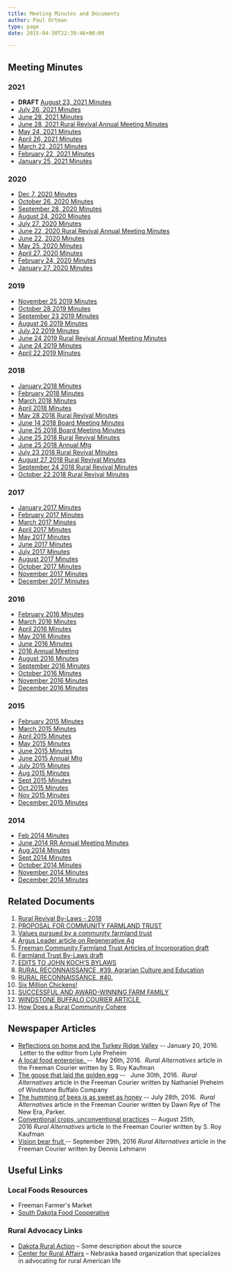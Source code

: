 ```yaml
---
title: Meeting Minutes and Documents
author: Paul Ortman
type: page
date: 2015-04-30T22:39:46+00:00

---
```

## Meeting Minutes

### 2021
* **DRAFT** [August 23, 2021 Minutes](/2021/august-23-2021-rural-revival-minutes.pdf)
* [July 26, 2021 Minutes](/2021/july-26-2021-rural-revival-minutes.pdf)
* [June 28, 2021 Minutes](/2021/june-28-2021-rural-revival-minutes.pdf)
* [June 28, 2021 Rural Revival Annual Meeting Minutes](/2021/june-28-2021-rural-revival-annual-meeting-minutes.pdf)
* [May 24, 2021 Minutes](/2021/may-24-2021-rural-revival-minutes.pdf)
* [April 26, 2021 Minutes](/2021/april-26-2021-rural-revival-minutes.pdf)
* [March 22, 2021 Minutes](/2021/march-22-2021-rural-revival-minutes.pdf)
* [February 22, 2021 Minutes](/2021/february-22-2021-rural-revival-minutes.pdf)
* [January 25, 2021 Minutes](/2021/january-25-2021-rural-revival-minutes.pdf)


### 2020

* [Dec 7, 2020 Minutes](/2020/december-7-2020-rural-revival-minutes.pdf)
* [October 26, 2020 Minutes](/2020/october-26-2020-rural-revival-minutes.pdf)
* [September 28, 2020 Minutes](/2020/september-28-2020-rural-revival-minutes.pdf)
* [August 24, 2020 Minutes](/2020/august-24-2020-rural-revival-minutes.pdf)
* [July 27, 2020 Minutes](/2020/july-27-2020-rural-revival-minutes.pdf)
* [June 22, 2020 Rural Revival Annual Meeting Minutes](/2020/june-22-2020-rural-revival-annual-meeting-minutes.pdf)
* [June 22, 2020 Minutes](/2020/june-22-2020-rural-revival-minutes.pdf)
* [May 25, 2020 Minutes](/2020/may-25-2020-rural-revival-minutes.pdf)
* [April 27, 2020 Minutes](/2020/april-27-2020-rural-revival-minutes.pdf)
* [February 24, 2020 Minutes](/2020/february-24-2020-rural-revival-minutes.pdf)
* [January 27, 2020 Minutes](/2020/january-27-2020-rural-revival-minutes.pdf)


### 2019
 
* [November 25 2019 Minutes](/2019/november-25-2019-rural-revival-minutes.pdf)
* [October 28 2019 Minutes](/2019/october-28-2019-rural-revival-minutes.pdf)
* [September 23 2019 Minutes](/2019/september-23-2019-rural-revival-minutes.pdf)
* [August 26 2019 Minutes](/2019/august-26-2019-rural-revival-minutes.pdf)
* [July 22 2019 Minutes](/2019/july-22-2019-rural-revival-minutes.pdf)
* [June 24 2019 Rural Revival Annual Meeting Minutes](/2019/june-24-2019-rural-revival-annual-meeting-minutes.pdf)
* [June 24 2019 Minutes](/2019/june-24-2019-rural-revival-minutes.pdf)
* [April 22 2019 Minutes](/2019/april-22-2019-rural-revival-minutes.pdf)


### 2018

* [January 2018 Minutes][8]
* [February 2018 Minutes][9]
* [March 2018 Minutes][10]
* [April 2018 Minutes][11]
* [May 28 2018 Rural Revival Minutes][12]
* [June 14 2018 Board Meeting Minutes][13]
* [June 25 2018 Board Meeting Minutes][14]
* [June 25 2018 Rural Revival Minutes][15]
* [June 25 2018 Annual Mtg][16]
* [July 23 2018 Rural Revival Minutes][17]
* [August 27 2018 Rural Revival Minutes][18]
* [September 24 2018 Rural Revival Minutes][19]
* [October 22 2018 Rural Revival Minutes][20]

### 2017

* [January 2017 Minutes](/2015/04/170102-Minutes.pdf)
* [February 2017 Minutes](/2017/07/170206-Minutes.pdf)
* [March 2017 Minutes](/2017/07/March-2017-Minutes.pdf)
* [April 2017 Minutes](/2017/07/April-2017-Minutes.pdf)
* [May 2017 Minutes][1]
* [June 2017 Minutes][2]
* [July 2017 Minutes][3]
* [August 2017 Minutes][4]
* [October 2017 Minutes][5]
* [November 2017 Minutes][6]
* [December 2017 Miniutes][7]

### 2016

* [February 2016 Minutes](/2015/04/160201-Minutes.pdf)
* [March 2016 Minutes](/2015/04/160307-Minutes.pdf)
* [April 2016 Minutes](/2015/04/160404-Minutes.pdf)
* [May 2016 Minutes](/2015/04/160502-Minutes.pdf)
* [June 2016 Minutes](/2015/04/160606-Minutes.pdf)
* [2016 Annual Meeting](/2015/04/160606-Annual-Mtg.pdf)
* [August 2016 Minutes](/2015/04/160801-Minutes.pdf)
* [September 2016 Minutes](/2015/04/160905-Minutes.pdf)
* [October 2016 Minutes](/2015/04/161003-Minutes.pdf)
* [November 2016 Minutes](/2015/04/161106-Minutes.pdf)
* [December 2016 Minutes](/2015/04/161205-Minutes.pdf)

### 2015

* [February 2015 Minutes](/2015/04/150202-Minutes.pdf)
* [March 2015 Minutes](/2015/04/150304-Minutes.pdf)
* [April 2015 Minutes](/2015/04/150406-Minutes.pdf)
* [May 2015 Minutes](/2015/04/150504-Minutes.pdf)
* [June 2015 Minutes](/2015/04/150602-Minutes.pdf)
* [June 2015 Annual Mtg](/2015/04/150602-Annual-Mtg.pdf)
* [July 2015 Minutes](/2015/04/150706-Minutes.pdf)
* [Aug 2015 Minutes](/2015/04/150803.pdf)
* [Sept 2015 Minutes](/2015/04/150907.pdf)
* [Oct 2015 Minutes](/2015/04/151005-Minutes.pdf)
* [Nov 2015 Minutes](/2015/04/151102-Minutes.pdf)
* [December 2015 Minutes](/2015/04/151207-Minutes.pdf)

### 2014

* [Feb 2014 Minutes](/2015/04/140203-RR-Meeting-Minutes.pdf)
* [June 2014 RR Annual Meeting Minutes](/2015/04/140602-RR-Annual-Meeting-Minutes1.pdf)
* [Aug 2014 Minutes](/2015/04/140804-Rural-Revival-Minutes.pdf)
* [Sept 2014 Minutes](/2015/04/140901-Minutes1.pdf)
* [October 2014 Minutes](/2015/04/141006-Minutes.pdf)
* [November 2014 Minutes](/2015/04/141103-Minutes.pdf)
* [December 2014 Minutes](/2015/04/141201-Minutes.pdf)

## Related Documents

1)  [Rural Revival By-Laws - 2018](/2018/06/rr-by-laws-june-2018.pdf)
1)  [PROPOSAL FOR COMMUNITY FARMLAND TRUST][21] 
1)  [Values pursued by a community farmland trust][22] 
1)  [Argus Leader article on Regenerative Ag][23]
1)  [Freeman Community Farmland Trust Articles of Incorporation draft][24] 
1)  [Farmland Trust By-Laws draft][25]
1)  [EDITS TO JOHN KOCH&#8217;S BYLAWS][26]
1)  [RURAL RECONNAISSANCE, #39. Agrarian Culture and Education][27]
1)  [RURAL RECONNAISSANCE, #40.][28] 
1)  [Six Million Chickens!][29]
1)  [SUCCESSFUL AND AWARD-WINNING FARM FAMILY][30]
1)  [WINDSTONE BUFFALO COURIER ARTICLE ][31]
1)  [How Does a Rural Community Cohere][32]

## Newspaper Articles

* [Reflections on home and the Turkey Ridge Valley](http://www.freemansd.com/opinion/article_4bf85b80-bf84-11e5-93a2-93b90d767e55.html) -- January 20, 2016.  Letter to the editor from Lyle Preheim
* [A local food enterprise. ](/2015/04/A-local-food-enterprise.pdf) --  May 26th, 2016.  <em>Rural Alternatives </em>article in the Freeman Courier written by S. Roy Kaufman
* [The goose that laid the golden egg](/2015/04/Goose-Golden-Egg.pdf) --   June 30th, 2016.  <em>Rural Alternatives </em>article in the Freeman Courier written by Nathaniel Preheim of Windstone Buffalo Company
* [The humming of bees is as sweet as honey](/2015/04/The-humming-of-bees-is-as-sweet-as-honey.pdf) -- July 28th, 2016.  <em>Rural Alternatives </em>article in the Freeman Courier written by Dawn Rye of The New Era, Parker.
* [Conventional crops, unconventional practices](/2015/04/Conventional-crops-unconventional-practices.pdf) -- August 25th, 2016 <em>Rural Alternatives </em>article in the Freeman Courier written by S. Roy Kaufman
* [Vision bear fruit ](/2015/04/Vison-Bears-Fruit.pdf) -- September 29th, 2016 <em>Rural Alternatives </em>article in the Freeman Courier written by Dennis Lehmann

## Useful Links

### Local Foods Resources

* Freeman Farmer's Market
* [South Dakota Food Cooperative][33]

### Rural Advocacy Links

* [Dakota Rural Action][34] &#8211; Some description about the source
* [Center for Rural Affairs][35] &#8211; Nebraska based organization that specializes in advocating for rural American life


 [1]: /2018/03/May-2017-Minutes.pdf
 [2]: /2018/03/June-2017-Minutes.pdf
 [3]: /2018/03/July-2017-Minutes.pdf
 [4]: /2018/03/August-2017-Minutes.pdf
 [5]: /2018/03/October-2017-Minutes.pdf
 [6]: /2018/03/November-2017-Minutes.pdf
 [7]: /2018/03/December-2017-Miniutes.pdf
 [8]: /2018/03/January-2018-Minutes.pdf
 [9]: /2018/03/February-2018-Minutes-1.pdf
 [10]: /2018/12/March-2018-Minutes.pdf
 [11]: /2018/12/April-2018-Minutes.pdf
 [12]: /2018/12/May-28-2018-Rural-Revival-Minutes-.pdf
 [13]: /2018/12/June-14-2018-Board-Meeting-Minutes.pdf
 [14]: /2018/12/June-25-2018-Board-Meeting-Minutes.pdf
 [15]: /2018/12/June-25-2018-Rural-Revival-Minutes-.pdf
 [16]: /2018/12/June-25-2018-Annual-Mtg.pdf
 [17]: /2018/12/July-23-2018-Rural-Revival-Minutes-.pdf
 [18]: /2018/12/August-27-2018-Rural-Revival-Minutes-.pdf
 [19]: /2018/12/September-24-2018-Rural-Revival-Minutes-.pdf
 [20]: /2018/12/October-22-2018-Rural-Revival-Minutes-.pdf
 [21]: /2019/01/PROPOSAL-FOR-COMMUNITY-FARMLAND-TRUST.pdf
 [22]: /2019/01/VALUES-PURSUED-BY-A-COMMUNITY-FARMLAND-TRUST.pdf
 [23]: /2019/01/Argus-Leader-article-on-Regenerative-Ag.pdf
 [24]: /2019/01/Freeman-Community-Farmland-Trust-Articles-of-Incorporation-draft.pdf
 [25]: /2019/01/Farmland-Trust-By-Laws-draft.pdf
 [26]: /2019/01/EDITS-TO-JOHN-KOCHS-BYLAWS.pdf
 [27]: /2015/04/RURAL-RECONNAISSANCE-39.-Agrarian-Culture-and-Education1.pdf
 [28]: /2015/04/RURAL-RECONNAISSANCE-40.-How-Does-a-Rural-Community-Cohere.docx
 [29]: /2015/04/SIX-MILLION-CHICKENS.pdf
 [30]: /2015/04/SUCCESSFUL-AND-AWARD-WINNING-FARM-FAMILY.pdf
 [31]: http://www.wsbuffalo.com/uploads/4/3/5/6/43562113/publication.pdf "WINDSTONE BUFFALO COURIER ARTICLE"
 [32]: /2015/04/RURAL-RECONNAISSANCE-40.-How-Does-a-Rural-Community-Cohere1.docx
 [33]: http://sdlocalfood.org/shop/
 [34]: http://dakotarural.org/
 [35]: http://www.cfra.org/

